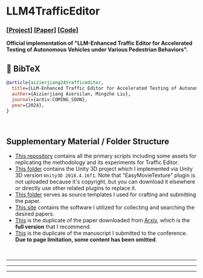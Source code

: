 # LLM4TrafficEditor

### [[Project](https://aizierjiang.github.io/LLM4TrafficEditor)] [[Paper](https://drive.google.com/file/d/1ROEi_VpFwPkr0mr1BNNJzl3zMr9kIVX-/view?usp=sharing)] [[Code](https://github.com/Aizierjiang/LLM4TrafficEditor)]

**Official implementation of "LLM-Enhanced Traffic Editor for Accelerated Testing of Autonomous Vehicles under Various Pedestrian Behaviors".** 


## 📜 BibTeX
```bibtex
@article{aizierjiang24trafficeditor,
  title={LLM-Enhanced Traffic Editor for Accelerated Testing of Autonomous Vehicles under Various Pedestrian Behaviors},
  author={Aizierjiang Aiersilan, Mingzhe Liu},
  journal={arXiv:COMING_SOON},
  year={2024},
}
```

<br>


## Supplementary Material / Folder Structure

- [This repository](./) contains all the primary scripts including some assets for replicating the methodology and its experiments for Traffic Editor.
- [This folder](./Unity3DProject/) contains the Unity 3D project which I implemented via Unity 3D version `Unity3D 2018.4.16f1`. Note that "EasyMovieTexture" plugin is not uploaded because it's copyright, but you can download it elsewhere or directly use other related plugins to replace it.
- [This folder](./Submission) serves as source templates I used for crafting and submitting the paper.
- [This site](https://harzing.com/resources/publish-or-perish) contains the software I utilized for collecting and searching the desired papers.
- [This](./Submission/LLM-Enhanced_Traffic_Editor-arxiv.pdf) is the duplicate of the paper downloaded from [Arxiv](https://arxiv.org/abs/COMING_SOON), which is the **full version** that I recommend.
- [This](./Submission/LLM-Enhanced_Traffic_Editor.pdf) is the duplicate of the manuscript I submitted to the conference. **Due to page limitation, some content has been omitted**.

<br>

---

---

---
